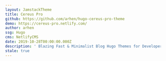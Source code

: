 ```yaml
---
layout: JamstackTheme
title: Cereus Pro
github: https://github.com/arhen/hugo-cereus-pro-theme
demo: https://cereus-pro.netlify.com/
author: arhen
ssg: Hugo
cms: NetlifyCMS
date: 2019-10-28T00:00:00.000Z
description: ' Blazing Fast & Minimalist Blog Hugo Themes for Developer'
stale: true
---
```

